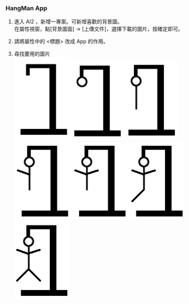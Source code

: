 ### HangMan App
1. 進入 AI2 ，新增一專案。可新增喜歡的背景圖。<br>
在屬性視窗，點[背景圖面] -> [上傳文件]，選擇下載的圖片，按確定即可。

2. 請將屬性中的 <標題> 改成 App 的作用。

3. 尋找要用的圖片<br>
![0](0.png)![1](1.png)![2](2.png)![3](3.png)![4](4.png)![5](5.png)![6](6.png)
